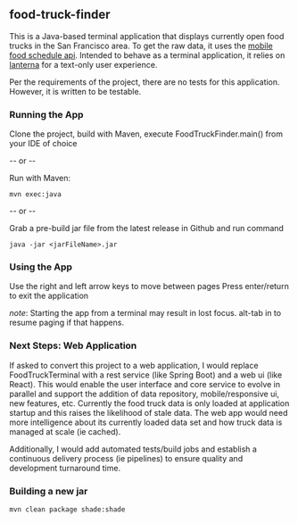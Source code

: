 food-truck-finder
-----------------

This is a Java-based terminal application that displays currently open food trucks in the San Francisco area. To get the raw data, it uses the [mobile food schedule api](https://dev.socrata.com/foundry/data.sfgov.org/bbb8-hzi6). Intended to behave as a terminal application, it relies on [lanterna](https://github.com/mabe02/lanterna) for a text-only user experience.


Per the requirements of the project, there are no tests for this application. However, it is written to be testable.

### Running the App
Clone the project, build with Maven, execute FoodTruckFinder.main() from your IDE of choice

-- or --

Run with Maven:

    mvn exec:java
    
-- or --    

Grab a pre-build jar file from the latest release in Github and run command

    java -jar <jarFileName>.jar

### Using the App

Use the right and left arrow keys to move between pages
Press enter/return to exit the application


*note*: Starting the app from a terminal may result in lost focus. alt-tab in to resume paging if that happens.


### Next Steps: Web Application
If asked to convert this project to a web application, I would replace FoodTruckTerminal with a rest service (like Spring Boot) and a web ui (like React). This would enable the user interface and core service to evolve in parallel and support the addition of data repository, mobile/responsive ui, new features, etc. Currently the food truck data is only loaded at application startup and this raises the likelihood of stale data. The web app would need more intelligence about its currently loaded data set and how truck data is managed at scale (ie cached).
 
Additionally, I would add automated tests/build jobs and establish a continuous delivery process (ie pipelines) to ensure quality and development turnaround time. 


### Building a new jar

    mvn clean package shade:shade
